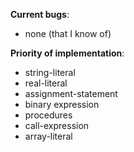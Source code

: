
**Current bugs**:
- none (that I know of) 

**Priority of implementation**:
- string-literal
- real-literal
- assignment-statement
- binary expression
- procedures
- call-expression
- array-literal
